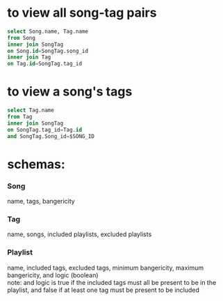 # to view all song-tag pairs
```sql
select Song.name, Tag.name
from Song
inner join SongTag
on Song.id=SongTag.song_id
inner join Tag
on Tag.id=SongTag.tag_id
```
# to view a song's tags
```sql
select Tag.name
from Tag
inner join SongTag
on SongTag.tag_id=Tag.id
and SongTag.Song_id=$SONG_ID
```
# schemas:
### Song
name, tags, bangericity
### Tag
name, songs, included playlists, excluded playlists
### Playlist
name, included tags, excluded tags, minimum bangericity, maximum bangericity, and logic (boolean)  
note: and logic is true if the included tags must all be present to be in the playlist, and false if at least one tag must be present to be included
